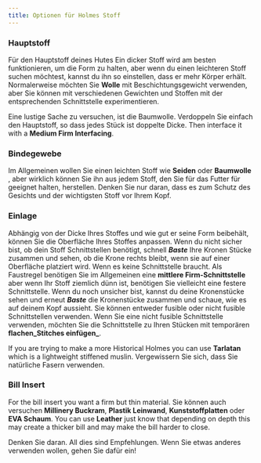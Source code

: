 ```yaml
---
title: Optionen für Holmes Stoff
---
```


### Hauptstoff

Für den Hauptstoff deines Hutes Ein dicker Stoff wird am besten funktionieren, um die Form zu halten, aber wenn du einen leichteren Stoff suchen möchtest, kannst du ihn so einstellen, dass er mehr Körper erhält. Normalerweise möchten Sie **Wolle** mit Beschichtungsgewicht verwenden, aber Sie können mit verschiedenen Gewichten und Stoffen mit der entsprechenden Schnittstelle experimentieren. <Note>

Eine lustige Sache zu versuchen, ist die Baumwolle. Verdoppeln Sie einfach den Hauptstoff, so dass jedes Stück ist doppelte Dicke. Then interface it with a **Medium Firm Interfacing**.

</Note>

### Bindegewebe

Im Allgemeinen wollen Sie einen leichten Stoff wie **Seiden** oder **Baumwolle** , aber wirklich können Sie ihn aus jedem Stoff, den Sie für das Futter für geeignet halten, herstellen. Denken Sie nur daran, dass es zum Schutz des Gesichts und der wichtigsten Stoff vor Ihrem Kopf.

### Einlage

Abhängig von der Dicke Ihres Stoffes und wie gut er seine Form beibehält, können Sie die Oberfläche Ihres Stoffes anpassen. Wenn du nicht sicher bist, ob dein Stoff Schnittstellen benötigt, schnell _**Baste**_ Ihre Kronen Stücke zusammen und sehen, ob die Krone rechts bleibt, wenn sie auf einer Oberfläche platziert wird. Wenn es keine Schnittstelle braucht. Als Faustregel benötigen Sie im Allgemeinen eine **mittlere Firm-Schnittstelle** aber wenn Ihr Stoff ziemlich dünn ist, benötigen Sie vielleicht eine festere Schnittstelle. Wenn du noch unsicher bist, kannst du deine Kronenstücke sehen und erneut _**Baste**_ die Kronenstücke zusammen und schaue, wie es auf deinem Kopf aussieht. Sie können entweder fusible oder nicht fusible Schnittstellen verwenden. Wenn Sie eine nicht fusible Schnittstelle verwenden, möchten Sie die Schnittstelle zu Ihren Stücken mit temporären **flachen_Stitches einfügen_**.

<Note>

If you are trying to make a more Historical Holmes you can use **Tarlatan** which is a lightweight stiffened muslin. Vergewissern Sie sich, dass Sie natürliche Fasern verwenden.

</Note>

### Bill Insert

For the bill insert you want a firm but thin material. Sie können auch versuchen **Millinery Buckram**, **Plastik Leinwand**, **Kunststoffplatten** oder **EVA Schaum**. You can use **Leather** just know that depending on depth this may create a thicker bill and may make the bill harder to close.

<Note>

Denken Sie daran. All dies sind Empfehlungen. Wenn Sie etwas anderes verwenden wollen, gehen Sie dafür ein!

</Note>
